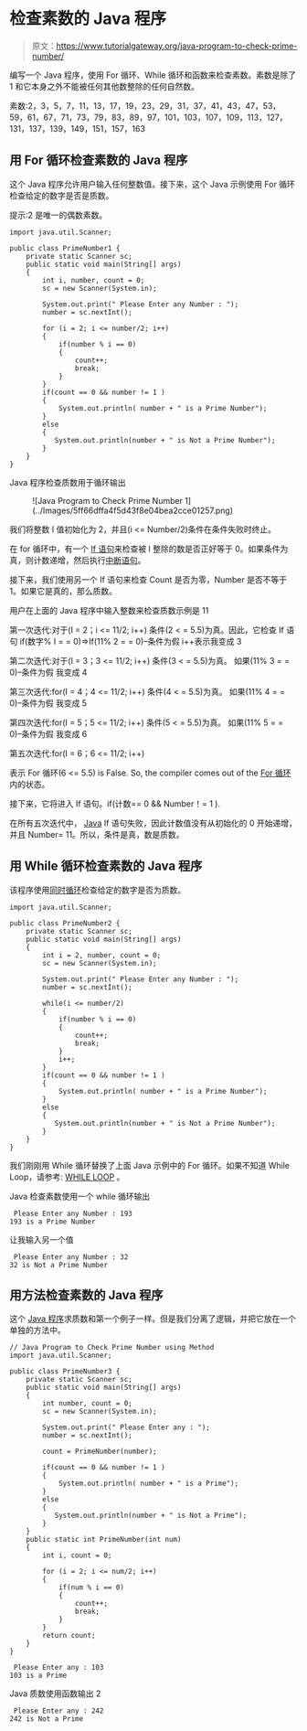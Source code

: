 # 检查素数的 Java 程序

> 原文：<https://www.tutorialgateway.org/java-program-to-check-prime-number/>

编写一个 Java 程序，使用 For 循环、While 循环和函数来检查素数。素数是除了 1 和它本身之外不能被任何其他数整除的任何自然数。

素数:2，3，5，7，11，13，17，19，23，29，31，37，41，43，47，53，59，61，67，71，73，79，83，89，97，101，103，107，109，113，127，131，137，139，149，151，157，163

## 用 For 循环检查素数的 Java 程序

这个 Java 程序允许用户输入任何整数值。接下来，这个 Java 示例使用 For 循环检查给定的数字是否是质数。

提示:2 是唯一的偶数素数。

```
import java.util.Scanner;

public class PrimeNumber1 {
	private static Scanner sc;
	public static void main(String[] args) 
	{
		int i, number, count = 0; 
		sc = new Scanner(System.in);

		System.out.print(" Please Enter any Number : ");
		number = sc.nextInt();		

		for (i = 2; i <= number/2; i++)
		{
			if(number % i == 0)
		    {
				count++;
		        break;
		    }	
		}
		if(count == 0 && number != 1 )
		{
			System.out.println( number + " is a Prime Number");
		}
		else
		{
		   System.out.println(number + " is Not a Prime Number");
		}
	}
}
```

Java 程序检查质数用于循环输出

<figure class="wp-block-image">![Java Program to Check Prime Number 1](../Images/5ff66dffa4f5d43f8e04bea2cce01257.png)</figure>

我们将整数 I 值初始化为 2，并且(i <= Number/2)条件在条件失败时终止。

在 for 循环中，有一个 [If 语句](https://www.tutorialgateway.org/java-if-statement/)来检查被 I 整除的数是否正好等于 0。如果条件为真，则计数递增，然后执行[中断语句](https://www.tutorialgateway.org/break-statement-in-c/)。

接下来，我们使用另一个 If 语句来检查 Count 是否为零，Number 是否不等于 1。如果它是真的，那么质数。

用户在上面的 Java 程序中输入整数来检查质数示例是 11

第一次迭代:对于(I = 2；i <= 11/2; i++)
条件(2 < = 5.5)为真。因此，它检查 If 语句
if(数字% I = = 0)=>If(11% 2 = = 0)–条件为假
i++表示我变成 3

第二次迭代:对于(I = 3；3 <= 11/2; i++)
条件(3 < = 5.5)为真。
如果(11% 3 = = 0)–条件为假
我变成 4

第三次迭代:for(I = 4；4 <= 11/2; i++)
条件(4 < = 5.5)为真。
如果(11% 4 = = 0)–条件为假
我变成 5

第四次迭代:for(I = 5；5 <= 11/2; i++)
条件(5 < = 5.5)为真。
如果(11% 5 = = 0)–条件为假
我变成 6

第五次迭代:for(I = 6；6 <= 11/2; i++)

表示 For 循环(6 <= 5.5) is False. So, the compiler comes out of the [For 循环](https://www.tutorialgateway.org/java-for-loop/)内的状态。

接下来，它将进入 If 语句。if(计数== 0 && Number！= 1 ).

在所有五次迭代中， [Java](https://www.tutorialgateway.org/java-tutorial/) If 语句失败，因此计数值没有从初始化的 0 开始递增，并且 Number= 11。所以，条件是真，数是质数。

## 用 While 循环检查素数的 Java 程序

该程序使用[同时循环](https://www.tutorialgateway.org/java-while-loop/)检查给定的数字是否为质数。

```
import java.util.Scanner;

public class PrimeNumber2 {
	private static Scanner sc;
	public static void main(String[] args) 
	{
		int i = 2, number, count = 0; 
		sc = new Scanner(System.in);

		System.out.print(" Please Enter any Number : ");
		number = sc.nextInt();		

		while(i <= number/2)
		{
			if(number % i == 0)
		    {
				count++;
		        break;
		    }
			i++;
		}
		if(count == 0 && number != 1 )
		{
			System.out.println( number + " is a Prime Number");
		}
		else
		{
		   System.out.println(number + " is Not a Prime Number");
		}
	}
}
```

我们刚刚用 While 循环替换了上面 Java 示例中的 For 循环。如果不知道 While Loop，请参考: [WHILE LOOP](https://www.tutorialgateway.org/java-while-loop/ "C While Loop") 。

Java 检查素数使用一个 while 循环输出

```
 Please Enter any Number : 193
193 is a Prime Number
```

让我输入另一个值

```
 Please Enter any Number : 32
32 is Not a Prime Number
```

## 用方法检查素数的 Java 程序

这个 [Java 程序](https://www.tutorialgateway.org/learn-java-programs/)求质数和第一个例子一样。但是我们分离了逻辑，并把它放在一个单独的方法中。

```
// Java Program to Check Prime Number using Method
import java.util.Scanner;

public class PrimeNumber3 {
	private static Scanner sc;
	public static void main(String[] args) 
	{
		int number, count = 0; 
		sc = new Scanner(System.in);

		System.out.print(" Please Enter any : ");
		number = sc.nextInt();

		count = PrimeNumber(number);

		if(count == 0 && number != 1 )
		{
			System.out.println( number + " is a Prime");
		}
		else
		{
		   System.out.println(number + " is Not a Prime");
		}
	}
	public static int PrimeNumber(int num)
	{
		int i, count = 0;

		for (i = 2; i <= num/2; i++)
		{
			if(num % i == 0)
		    {
				count++;
		        break;
		    }	
		}
		return count;
	}
}
```

```
 Please Enter any : 103
103 is a Prime
```

Java 质数使用函数输出 2

```
 Please Enter any : 242
242 is Not a Prime
```